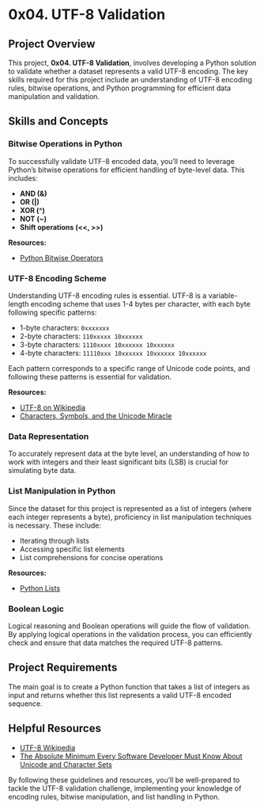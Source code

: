# 0x04. UTF-8 Validation

## Project Overview
This project, **0x04. UTF-8 Validation**, involves developing a Python solution to validate whether a dataset represents a valid UTF-8 encoding. The key skills required for this project include an understanding of UTF-8 encoding rules, bitwise operations, and Python programming for efficient data manipulation and validation.

## Skills and Concepts

### Bitwise Operations in Python
To successfully validate UTF-8 encoded data, you’ll need to leverage Python’s bitwise operations for efficient handling of byte-level data. This includes:
- **AND (&)**
- **OR (|)**
- **XOR (^)**
- **NOT (~)**
- **Shift operations (<<, >>)**

**Resources:**
- [Python Bitwise Operators](https://docs.python.org/3/library/stdtypes.html#bitwise-operations)

### UTF-8 Encoding Scheme
Understanding UTF-8 encoding rules is essential. UTF-8 is a variable-length encoding scheme that uses 1-4 bytes per character, with each byte following specific patterns:
- 1-byte characters: `0xxxxxxx`
- 2-byte characters: `110xxxxx 10xxxxxx`
- 3-byte characters: `1110xxxx 10xxxxxx 10xxxxxx`
- 4-byte characters: `11110xxx 10xxxxxx 10xxxxxx 10xxxxxx`

Each pattern corresponds to a specific range of Unicode code points, and following these patterns is essential for validation.

**Resources:**
- [UTF-8 on Wikipedia](https://en.wikipedia.org/wiki/UTF-8)
- [Characters, Symbols, and the Unicode Miracle](https://www.joelonsoftware.com/2003/10/08/the-absolute-minimum-every-software-developer-absolutely-positively-must-know-about-unicode-and-character-sets-no-excuses/)

### Data Representation
To accurately represent data at the byte level, an understanding of how to work with integers and their least significant bits (LSB) is crucial for simulating byte data.

### List Manipulation in Python
Since the dataset for this project is represented as a list of integers (where each integer represents a byte), proficiency in list manipulation techniques is necessary. These include:
- Iterating through lists
- Accessing specific list elements
- List comprehensions for concise operations

**Resources:**
- [Python Lists](https://docs.python.org/3/tutorial/datastructures.html#more-on-lists)

### Boolean Logic
Logical reasoning and Boolean operations will guide the flow of validation. By applying logical operations in the validation process, you can efficiently check and ensure that data matches the required UTF-8 patterns.

## Project Requirements
The main goal is to create a Python function that takes a list of integers as input and returns whether this list represents a valid UTF-8 encoded sequence.

## Helpful Resources
- [UTF-8 Wikipedia](https://en.wikipedia.org/wiki/UTF-8)
- [The Absolute Minimum Every Software Developer Must Know About Unicode and Character Sets](https://www.joelonsoftware.com/2003/10/08/the-absolute-minimum-every-software-developer-absolutely-positively-must-know-about-unicode-and-character-sets-no-excuses/)

By following these guidelines and resources, you’ll be well-prepared to tackle the UTF-8 validation challenge, implementing your knowledge of encoding rules, bitwise manipulation, and list handling in Python.

